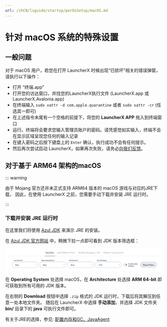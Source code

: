 ```yaml
---
url: /zhCN/lxguide/startup/perOsSetup/macOS.md
---
```

# 针对 macOS 系统的特殊设置

## 一般问题

对于 macOS 用户，若您在打开 LauncherX 时候出现“已损坏”相关的错误弹窗，请执行以下操作：

* 打开 “终端.app”
* 打开您的访达窗口，并找您的LauncherX执行文件 (LauncherX.app 或 LauncherX.Avalonia.app)
* 在终端输入 `sudo xattr -d com.apple.quarantine` 或者 `sudo xattr -cr` (任选其一即可)
* 在上述指令末尾有一个空格的前提下，将您的 **LauncherX APP** 拖入到终端窗口
* 运行。终端将会要求您输入管理员账户的密码。请凭感觉如实输入，终端不会在显示区域呈现您任何的输入记录
* 在键入密码之后按下键盘上的 `Enter` 确认，执行成功不会有任何提示。
* 然后再次尝试启动 LauncherX，如果再次失败，请务必[向我们反馈](/zhCN/lxguide/report-issue)。

## 对于基于 ARM64 架构的macOS

::: warning

由于 Mojang 官方还并未正式支持 ARM64 版本的 macOS 游戏与对应的JRE下载，
因此，在使用 LauncherX 之前，您需要手动下载并安装 JRE 运行时。

:::

### 下载并安装 JRE 运行时

在这里我们将使用 [Azul JDK](https://www.azul.com/downloads/#zulu) 来演示 JRE 的安装。

在 [Azul JDK 官方网站](https://www.azul.com/downloads/#zulu) 中，稍微下拉一点即可看到 JDK 版本筛选框：

![azul-website](/assets/azul-website.Bz9-pqV-.png)

在 **Operating System** 处选择 macOS，在 **Architecture** 处选择 **ARM 64-bit**
即可获取到所有可用的 JDK 版本。

在右侧的 **Download** 按钮中选择 `.zip` 格式的 JDK 运行时，下载后将其解压到任意一处本地文件夹。
随后在 LauncherX 中选择 **手动添加**，并选择 JDK 文件夹 **bin/** 目录下的 **java** 可执行文件即可。

有关于JRE的选择，参见:   [配置内存和GC、JavaAgent](/zhCN/lxguide/others/adjust-ram-gc-ja)
